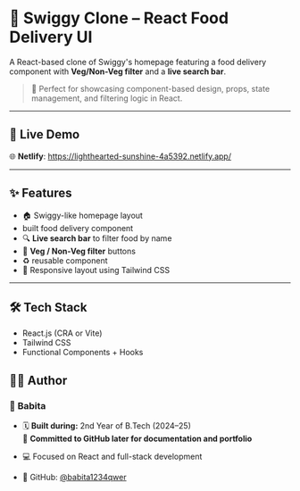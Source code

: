
# 🍔 Swiggy Clone – React Food Delivery UI

A React-based clone of Swiggy's homepage featuring a food delivery component with **Veg/Non-Veg filter** and a **live search bar**.

> 🎯 Perfect for showcasing component-based design, props, state management, and filtering logic in React.

---

## 🔗 Live Demo

🌐 **Netlify**:  https://lighthearted-sunshine-4a5392.netlify.app/

---

## ✨ Features

- 🏠 Swiggy-like homepage layout
- built food delivery component
- 🔍 **Live search bar** to filter food by name
- 🥦 **Veg / Non-Veg filter** buttons
- ♻️ reusable component
- 📱 Responsive layout using Tailwind CSS

---

## 🛠 Tech Stack

- React.js (CRA or Vite)
- Tailwind CSS
- Functional Components + Hooks

## 🙋‍♀️ Author

### 💎 **Babita**

- 🗓️ **Built during:** 2nd Year of B.Tech (2024–25)  
📌 **Committed to GitHub later for documentation and portfolio**

- 💻 Focused on React and full-stack development  
- 🔗 GitHub: [@babita1234qwer](https://github.com/babita1234qwer)


